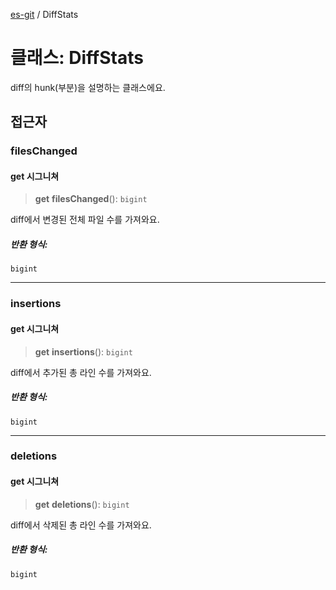 [es-git](../globals.md) / DiffStats

# 클래스: DiffStats

diff의 hunk(부분)을 설명하는 클래스에요.

## 접근자

### filesChanged

#### get 시그니쳐

> **get** **filesChanged**(): `bigint`

diff에서 변경된 전체 파일 수를 가져와요.

##### 반환 형식:

`bigint`

***

### insertions

#### get 시그니쳐

> **get** **insertions**(): `bigint`

diff에서 추가된 총 라인 수를 가져와요.

##### 반환 형식:

`bigint`

***

### deletions

#### get 시그니쳐

> **get** **deletions**(): `bigint`

diff에서 삭제된 총 라인 수를 가져와요.

##### 반환 형식:

`bigint`
